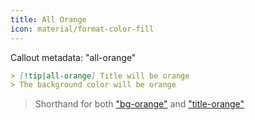 ```yaml
---
title: All Orange
icon: material/format-color-fill
---
```


Callout metadata: "all-orange"

```md
> [!tip|all-orange] Title will be orange
> The background color will be orange
```

> Shorthand for both ["bg-orange"](../bg-styling/page-8.md)
> and ["title-orange"](../title-styling/page-8.md)

